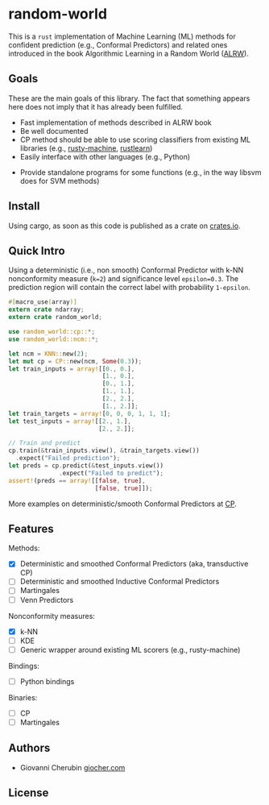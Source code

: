 # random-world

This is a `rust` implementation of Machine Learning (ML) methods for confident
prediction (e.g., Conformal Predictors) and related ones introduced in the book
Algorithmic Learning in a Random World ([ALRW](http://alrw.net/)).

## Goals

These are the main goals of this library.
The fact that something appears here does not imply that it has already been
fulfilled.

* Fast implementation of methods described in ALRW book
* Be well documented
* CP method should be able to use scoring classifiers from existing
  ML libraries (e.g., [rusty-machine](https://athemathmo.github.io/rusty-machine/doc/rusty_machine/), [rustlearn](https://maciejkula.github.io/rustlearn/doc/rustlearn/))
* Easily interface with other languages (e.g., Python)
- Provide standalone programs for some functions (e.g., in the way
  libsvm does for SVM methods)


## Install

Using cargo, as soon as this code is published as a crate on
[crates.io](crates.io).

## Quick Intro

Using a deterministic (i.e., non smooth) Conformal Predictor with k-NN
nonconformity measure (`k=2`) and significance level `epsilon=0.3`.
The prediction region will contain the correct label with probability
`1-epsilon`.

```rust
#[macro_use(array)]
extern crate ndarray;
extern crate random_world;

use random_world::cp::*;
use random_world::ncm::*;

let ncm = KNN::new(2);
let mut cp = CP::new(ncm, Some(0.3));
let train_inputs = array![[0., 0.],
                          [1., 0.],
                          [0., 1.],
                          [1., 1.],
                          [2., 2.],
                          [1., 2.]];
let train_targets = array![0, 0, 0, 1, 1, 1];
let test_inputs = array![[2., 1.],
                         [2., 2.]];

// Train and predict
cp.train(&train_inputs.view(), &train_targets.view())
  .expect("Failed prediction");
let preds = cp.predict(&test_inputs.view())
              .expect("Failed to predict");
assert!(preds == array![[false, true],
                        [false, true]]);
```
More examples on deterministic/smooth Conformal Predictors at
[CP](/cp/cp/struct.CP.html).


## Features

Methods:
- [x] Deterministic and smoothed Conformal Predictors (aka, transductive CP)
- [ ] Deterministic and smoothed Inductive Conformal Predictors
- [ ] Martingales
- [ ] Venn Predictors

Nonconformity measures:
- [x] k-NN
- [ ] KDE
- [ ] Generic wrapper around existing ML scorers (e.g., rusty-machine)

Bindings:
- [ ] Python bindings

Binaries:
- [ ] CP
- [ ] Martingales

## Authors

* Giovanni Cherubin [giocher.com](https://giocher.com)

## License
